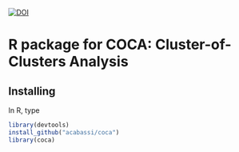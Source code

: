 [![DOI](https://zenodo.org/badge/134583683.svg)](https://zenodo.org/badge/latestdoi/134583683)

# R package for COCA: Cluster-of-Clusters Analysis

## Installing

In R, type
```R
library(devtools)
install_github("acabassi/coca")
library(coca)
```
